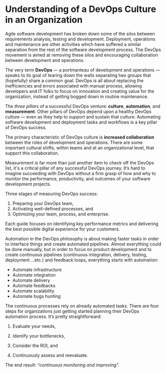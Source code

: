 # Understanding of a DevOps Culture in an Organization

Agile software development has broken down some of the silos between requirements analysis, testing and development.
Deployment, operations and maintenance are other activities which have suffered a similar separation from the rest of the software development process.
The DevOps movement is aimed at removing these silos and encouraging collaboration between development and operations.

The very term **DevOps** — a portmanteau of development and operations — speaks to its goal of tearing down the walls separating two groups that (hopefully) share a common goal.
DevOps is all about replacing the inefficiencies and errors associated with manual process,
allowing developers and IT folks to focus on innovation and creating value for the organization,
instead of getting bogged down in routine maintenance.

The *three pillars* of a successful DevOps venture: **culture**, **automation**, and **measurement**. Other pillars of DevOps depend upon a healthy DevOps culture — even as they help to support and sustain that culture. Automating software development and deployment tasks and workflows is a key pillar of DevOps success.

The primary characteristic of DevOps culture is **increased collaboration** between the roles of development and operations. There are some important cultural shifts, within teams and at an organizational level, that support this collaboration.

Measurement is far more than just another item to check off the DevOps list, it's a critical pillar of any successful DevOps journey.
It’s hard to imagine succeeding with DevOps without a firm grasp of how and why to monitor the performance, productivity, and outcomes of your software development projects.

Three stages of measuring DevOps success:
1) Preparing your DevOps team,
2) Activating well-defined processes, and 
3) Optimizing your team, process, and enterprise.

Each guide focuses on identifying key performance metrics and delivering the best possible digital experience for your customers.

Automation in the DevOps philosophy is about making faster tasks in order to interface things and create automated pipelines. Almost everything could be done manually, but in order to focus on product development and to create continuous pipelines (continuous integration, delivery, testing, deployment ...etc.) and feedback loops, everything starts with automation:
-	Automate infrastructure
-	Automate integration
-	Automate delivery
-	Automate feedbacks
-	Automate scalability
-	Automate bugs hunting

The continuous processes rely on already automated tasks.
There are four steps for organizations just getting started planning their DevOps automation process. It’s pretty straightforward:

1) Evaluate your needs,

2) Identify your bottlenecks,

3) Consider the ROI, and

4) Continuously assess and reevaluate.

The end result: *“continuous monitoring and improving”.*
